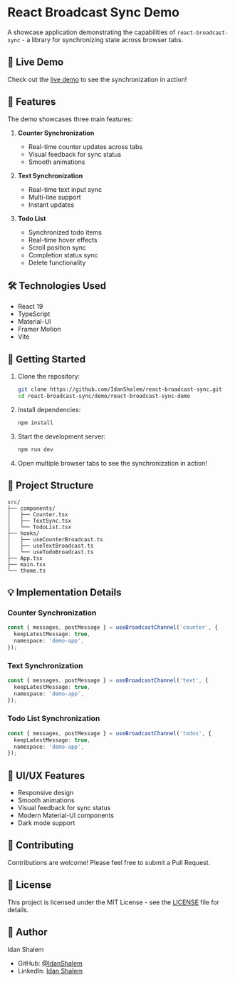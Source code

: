 # React Broadcast Sync Demo

A showcase application demonstrating the capabilities of `react-broadcast-sync` - a library for synchronizing state across browser tabs.

## 🚀 Live Demo

Check out the [live demo](https://react-broadcast-sync.vercel.app) to see the synchronization in action!

## 🎯 Features

The demo showcases three main features:

1. **Counter Synchronization**

   - Real-time counter updates across tabs
   - Visual feedback for sync status
   - Smooth animations

2. **Text Synchronization**

   - Real-time text input sync
   - Multi-line support
   - Instant updates

3. **Todo List**
   - Synchronized todo items
   - Real-time hover effects
   - Scroll position sync
   - Completion status sync
   - Delete functionality

## 🛠️ Technologies Used

- React 19
- TypeScript
- Material-UI
- Framer Motion
- Vite

## 🚀 Getting Started

1. Clone the repository:

   ```bash
   git clone https://github.com/IdanShalem/react-broadcast-sync.git
   cd react-broadcast-sync/demo/react-broadcast-sync-demo
   ```

2. Install dependencies:

   ```bash
   npm install
   ```

3. Start the development server:

   ```bash
   npm run dev
   ```

4. Open multiple browser tabs to see the synchronization in action!

## 📁 Project Structure

```
src/
├── components/
│   ├── Counter.tsx
│   ├── TextSync.tsx
│   └── TodoList.tsx
├── hooks/
│   ├── useCounterBroadcast.ts
│   ├── useTextBroadcast.ts
│   └── useTodoBroadcast.ts
├── App.tsx
├── main.tsx
└── theme.ts
```

## 💡 Implementation Details

### Counter Synchronization

```typescript
const { messages, postMessage } = useBroadcastChannel('counter', {
  keepLatestMessage: true,
  namespace: 'demo-app',
});
```

### Text Synchronization

```typescript
const { messages, postMessage } = useBroadcastChannel('text', {
  keepLatestMessage: true,
  namespace: 'demo-app',
});
```

### Todo List Synchronization

```typescript
const { messages, postMessage } = useBroadcastChannel('todos', {
  keepLatestMessage: true,
  namespace: 'demo-app',
});
```

## 🎨 UI/UX Features

- Responsive design
- Smooth animations
- Visual feedback for sync status
- Modern Material-UI components
- Dark mode support

## 🤝 Contributing

Contributions are welcome! Please feel free to submit a Pull Request.

## 📝 License

This project is licensed under the MIT License - see the [LICENSE](../../LICENSE) file for details.

## 👥 Author

Idan Shalem

- GitHub: [@IdanShalem](https://github.com/IdanShalem)
- LinkedIn: [Idan Shalem](https://www.linkedin.com/in/idan-shalem-3a1781169/)
